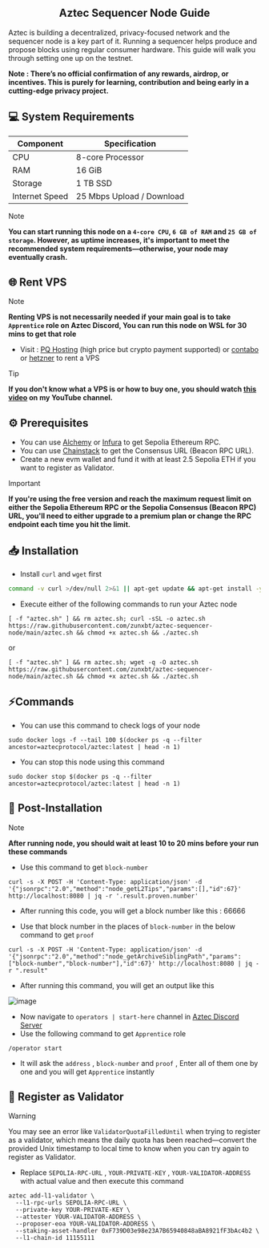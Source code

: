 <h2 align=center>Aztec Sequencer Node Guide</h2>

Aztec is building a decentralized, privacy-focused network and the sequencer node is a key part of it. Running a sequencer helps produce and propose blocks using regular consumer hardware. This guide will walk you through setting one up on the testnet.

**Note : There’s no official confirmation of any rewards, airdrop, or incentives. This is purely for learning, contribution and being early in a cutting-edge privacy project.**

## 💻 System Requirements

| Component      | Specification               |
|----------------|-----------------------------|
| CPU            | 8-core Processor            |
| RAM            | 16 GiB                      |
| Storage        | 1 TB SSD                    |
| Internet Speed | 25 Mbps Upload / Download   |

> [!Note]
> **You can start running this node on a `4-core CPU`, `6 GB of RAM` and `25 GB of storage`. However, as uptime increases, it's important to meet the recommended system requirements—otherwise, your node may eventually crash.**

## 🌐 Rent VPS
> [!Note]
> **Renting VPS is not necessarily needed if your main goal is to take `Apprentice` role on Aztec Discord, You can run this node on WSL for 30 mins to get that role**
- Visit : [PQ Hosting](https://pq.hosting/?from=622403&lang=en) (high price but crypto payment supported) or [contabo](https://contabo.com/en) or [hetzner](https://www.hetzner.com/cloud) to rent a VPS
> [!Tip]
> **If you don't know what a VPS is or how to buy one, you should watch [this video](https://youtu.be/vNBlRMnHggA?si=G1huqYU3ylCGoTQE) on my YouTube channel.**

## ⚙️ Prerequisites
- You can use [Alchemy](https://dashboard.alchemy.com/apps) or [Infura](https://developer.metamask.io/register) to get Sepolia Ethereum RPC.
- You can use [Chainstack](https://chainstack.com/global-nodes) to get the Consensus URL (Beacon RPC URL).
- Create a new evm wallet and fund it with at least 2.5 Sepolia ETH if you want to register as Validator.

> [!IMPORTANT]
> **If you're using the free version and reach the maximum request limit on either the Sepolia Ethereum RPC or the Sepolia Consensus (Beacon RPC) URL, you'll need to either upgrade to a premium plan or change the RPC endpoint each time you hit the limit.**

## 📥 Installation
- Install `curl` and `wget` first
```bash
command -v curl >/dev/null 2>&1 || apt-get update && apt-get install -y curl; command -v wget >/dev/null 2>&1 || apt-get install -y wget
```
- Execute either of the following commands to run your Aztec node

```
[ -f "aztec.sh" ] && rm aztec.sh; curl -sSL -o aztec.sh https://raw.githubusercontent.com/zunxbt/aztec-sequencer-node/main/aztec.sh && chmod +x aztec.sh && ./aztec.sh
```
or
```
[ -f "aztec.sh" ] && rm aztec.sh; wget -q -O aztec.sh https://raw.githubusercontent.com/zunxbt/aztec-sequencer-node/main/aztec.sh && chmod +x aztec.sh && ./aztec.sh
```
## ⚡Commands
- You can use this command to check logs of your node
```
sudo docker logs -f --tail 100 $(docker ps -q --filter ancestor=aztecprotocol/aztec:latest | head -n 1)
```
- You can stop this node using this command
```
sudo docker stop $(docker ps -q --filter ancestor=aztecprotocol/aztec:latest | head -n 1)
```
## 🧩 Post-Installation
> [!Note]
> **After running node, you should wait at least 10 to 20 mins before your run these commands**

- Use this command to get `block-number`
```
curl -s -X POST -H 'Content-Type: application/json' -d '{"jsonrpc":"2.0","method":"node_getL2Tips","params":[],"id":67}' http://localhost:8080 | jq -r '.result.proven.number'
```
- After running this code, you will get a block number like this : 66666

- Use that block number in the places of `block-number` in the below command to get `proof`
```
curl -s -X POST -H 'Content-Type: application/json' -d '{"jsonrpc":"2.0","method":"node_getArchiveSiblingPath","params":["block-number","block-number"],"id":67}' http://localhost:8080 | jq -r ".result"
```
- After running this command, you will get an output like this

![image](https://github.com/user-attachments/assets/9920016c-da33-459d-a011-9ff55ad3b32d)

- Now navigate to `operators | start-here` channel in [Aztec Discord Server](https://discord.com/invite/aztec)
- Use the following command to get `Apprentice` role
```
/operator start
```
- It will ask the `address` , `block-number` and `proof` , Enter all of them one by one and you will get `Apprentice` instantly

## 🚀 Register as Validator
>[!WARNING]
>You may see an error like `ValidatorQuotaFilledUntil` when trying to register as a validator, which means the daily quota has been reached—convert the provided Unix timestamp to local time to know when you can try again to register as Validator.

- Replace `SEPOLIA-RPC-URL` , `YOUR-PRIVATE-KEY` , `YOUR-VALIDATOR-ADDRESS` with actual value and then execute this command
```
aztec add-l1-validator \
  --l1-rpc-urls SEPOLIA-RPC-URL \
  --private-key YOUR-PRIVATE-KEY \
  --attester YOUR-VALIDATOR-ADDRESS \
  --proposer-eoa YOUR-VALIDATOR-ADDRESS \
  --staking-asset-handler 0xF739D03e98e23A7B65940848aBA8921fF3bAc4b2 \
  --l1-chain-id 11155111
```
